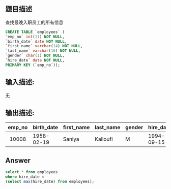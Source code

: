 ## 题目描述
查找最晚入职员工的所有信息


```sql
CREATE TABLE `employees` (
`emp_no` int(11) NOT NULL,
`birth_date` date NOT NULL,
`first_name` varchar(14) NOT NULL,
`last_name` varchar(16) NOT NULL,
`gender` char(1) NOT NULL,
`hire_date` date NOT NULL,
PRIMARY KEY (`emp_no`));
```

## 输入描述:
无

## 输出描述:

| emp_no | birth_date | first_name | last_name | gender | hire_date  |
| :----: | ---------- | ---------- | --------- | ------ | ---------- |
| 10008  | 1958-02-19 | Saniya     | Kalloufi  | M      | 1994-09-15 |



## Answer

```sql
select * from employees
where hire_date = 
(select max(hire_date) from employees);
```




















